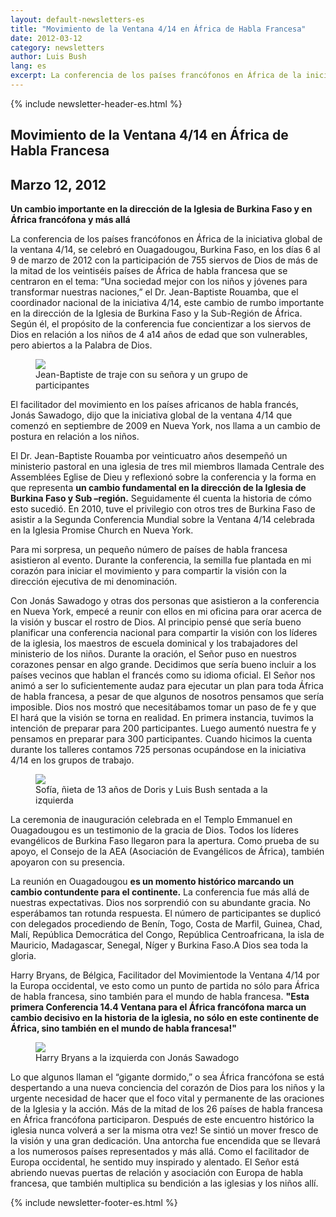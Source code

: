 ```yaml
---
layout: default-newsletters-es
title: "Movimiento de la Ventana 4/14 en África de Habla Francesa"
date: 2012-03-12
category: newsletters
author: Luis Bush
lang: es
excerpt: La conferencia de los países francófonos en África de la iniciativa global de la ventana 4/14, se celebró en Ouagadougou, Burkina Faso, en los días 6 al 9 de marzo de 2012 con la participación de 755 siervos de Dios de más de la mitad de los veintiséis países de África de habla francesa que se centraron en el tema, “Una sociedad mejor con los niños y jóvenes para transformar nuestras naciones,” el Dr. Jean-Baptiste Rouamba, que el coordinador nacional de la iniciativa 4/14, este cambio de rumbo importante en la dirección de la Iglesia de Burkina Faso y la Sub-Región de África. Según él, el propósito de la conferencia fue concientizar a los siervos de Dios en relación a los niños de 4 a14 años de edad que son vulnerables, pero abiertos a la Palabra de Dios.
---
```

<div id="newsletter">
{% include newsletter-header-es.html %}
	<article>
	    <h1>Movimiento de la Ventana 4/14 en África de Habla Francesa</h1>
		<h2 id="article-date"><time datetime="2012-03-12">Marzo 12, 2012</time></h2>
		<p id="first-paragraph"><strong>Un cambio importante en la dirección de la Iglesia de Burkina Faso y en África francófona y más allá</strong></p>
		<p>La conferencia de los países francófonos en África de la iniciativa global de la ventana 4/14, se celebró en Ouagadougou, Burkina Faso, en los días 6 al 9 de marzo de 2012 con la participación de 755 siervos de Dios de más de la mitad de los veintiséis países de África de habla francesa que se centraron en el tema: “Una sociedad mejor con los niños y jóvenes para transformar nuestras naciones,” el Dr. Jean-Baptiste Rouamba, que el coordinador nacional de la iniciativa 4/14, este cambio de rumbo importante en la dirección de la Iglesia de Burkina Faso y la Sub-Región de África. Según él, el propósito de la conferencia fue concientizar a los siervos de Dios en relación a los niños de 4 a14 años de edad que son vulnerables, pero abiertos a la Palabra de Dios.</p>
		<figure class="maxwidth66 align-left">
			<img src="{{ site.baseurl }}/assets/newsletters/images/2012/03/12/Francaphone_2.jpg">
			<figcaption>Jean-Baptiste de traje con su señora y un grupo de participantes</figcaption>
		</figure>
		<p>El facilitador del movimiento en los países africanos de habla francés, Jonás Sawadogo, dijo que la iniciativa global de la ventana 4/14 que comenzó en septiembre de 2009 en Nueva York, nos llama a un cambio de postura en relación a los niños.</p>
		<p>El Dr. Jean-Baptiste Rouamba por veinticuatro años desempeñó un ministerio pastoral en una iglesia de tres mil miembros llamada Centrale des Assemblées Eglise de Dieu y reflexionó sobre la conferencia y la forma en que representa <strong>un cambio fundamental en la dirección de la Iglesia de Burkina Faso y Sub –región.</strong> Seguidamente él cuenta la historia de cómo esto sucedió. En 2010, tuve el privilegio con otros tres de Burkina Faso de asistir a la Segunda Conferencia Mundial sobre la Ventana 4/14 celebrada en la Iglesia Promise Church en Nueva York. </p>
		<p>Para mi sorpresa, un pequeño número de países de habla francesa asistieron al evento. Durante la conferencia, la semilla fue plantada en mi corazón para iniciar el movimiento y para compartir la visión con la dirección ejecutiva de mi denominación. </p>
		<p>Con Jonás Sawadogo y otras dos personas que asistieron a la conferencia en Nueva York, empecé a reunir con ellos en mi oficina para orar acerca de la visión y buscar el rostro de Dios. Al principio pensé que sería bueno planificar una conferencia nacional para compartir la visión con los líderes de la iglesia, los maestros de escuela dominical y los trabajadores del ministerio de los niños. Durante la oración, el Señor puso en nuestros corazones pensar en algo grande. Decidimos que sería bueno incluir a los países vecinos que hablan el francés como su idioma oficial. El Señor nos animó a ser lo suficientemente audaz para ejecutar un plan para toda África de habla francesa, a pesar de que algunos de nosotros pensamos que sería imposible. Dios nos mostró que necesitábamos tomar un paso de fe y que El hará que la visión se torna en realidad. En primera instancia, tuvimos la intención de preparar para 200 participantes. Luego aumentó nuestra fe y pensamos en  preparar para 300 participantes. Cuando hicimos la cuenta durante los talleres contamos 725 personas ocupándose en la iniciativa 4/14 en los grupos de trabajo.</p>
		<figure class="maxwidth50 align-right">
			<img  src="{{ site.baseurl }}/assets/newsletters/images/2012/03/12/Francaphone_1.jpg">
			<figcaption>Sofía, ñieta de 13 años de Doris y Luis Bush sentada a la izquierda</figcaption>
		</figure>
		<p>La ceremonia de inauguración celebrada en el Templo Emmanuel en Ouagadougou es un testimonio de la gracia de Dios. Todos los líderes evangélicos de Burkina Faso llegaron para la apertura. Como prueba de su apoyo, el Consejo de la AEA (Asociación de Evangélicos de África), también apoyaron con su presencia.</p>
		<p>La reunión en Ouagadougou <strong>es un momento histórico marcando un cambio contundente para el continente.</strong> La conferencia fue más allá de nuestras expectativas. Dios nos sorprendió con su abundante gracia. No esperábamos tan rotunda respuesta. El número de participantes se duplicó con delegados procediendo de Benín, Togo, Costa de Marfil, Guinea, Chad, Malí, República Democrática del Congo, República Centroafricana, la isla de Mauricio, Madagascar, Senegal, Níger y Burkina Faso.A Dios sea toda la gloria.</p>
		<p>Harry Bryans, de Bélgica, Facilitador del Movimientode la Ventana 4/14 por la Europa occidental, ve esto como un punto de partida no sólo para África de habla francesa, sino también para el mundo de habla francesa.  <strong>"Esta primera Conferencia 14.4 Ventana para el África francófona marca un cambio decisivo en la historia de la iglesia, no sólo en este continente de África, sino también en el mundo de habla francesa!"</strong></p>
		<figure class="maxwidth50 align-left">
			<img  src="{{ site.baseurl }}/assets/newsletters/images/2012/03/12/Francaphone_3.jpg">
			<figcaption>Harry Bryans a la izquierda con Jonás Sawadogo</figcaption>
		</figure>
		<p>Lo que algunos llaman el “gigante dormido,” o sea África francófona se está despertando a una nueva conciencia del corazón de Dios para los niños y la urgente necesidad de hacer que el foco vital y permanente de las oraciones de la Iglesia y la acción. Más de la mitad de los 26 países de habla francesa en África francófona participaron. Después de este encuentro histórico la iglesia nunca volverá a ser la misma otra vez! Se sintió un mover fresco de la visión y una gran dedicación. Una antorcha fue encendida que se llevará a los numerosos países representados y más allá. Como el facilitador de Europa occidental, he sentido muy inspirado y alentado. El Señor está abriendo nuevas puertas  de relación y asociación con Europa de habla francesa, que también multiplica su bendición a las iglesias y los niños allí.</p>
	</article>
	{% include newsletter-footer-es.html %}
</div>

